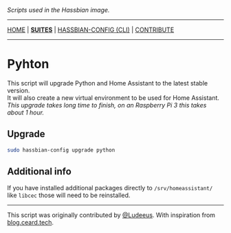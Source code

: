 _Scripts used in the Hassbian image._

***

[HOME](/hassbian-scripts/) | [**SUITES**](/hassbian-scripts/suites) | [HASSBIAN-CONFIG (CLI)](/hassbian-scripts/cli) | [CONTRIBUTE](/hassbian-scripts/contribute)

***

# Pyhton

This script will upgrade Python and Home Assistant to the latest stable version.\
It will also create a new virtual environment to be used for Home Assistant.\
_This upgrade takes long time to finish, on an Raspberry Pi 3
this takes about 1 hour._

## Upgrade

```bash
sudo hassbian-config upgrade python
```

## Additional info

If you have installed additional packages directly to `/srv/homeassistant/`
like `libcec` those will need to be reinstalled.

***

This script was originally contributed by [@Ludeeus][ludeeus].
With inspiration from [blog.ceard.tech][blog].

<!--- Links --->
[blog]: https://blog.ceard.tech/2017/12/upgrading-python-virtual-environment.html
[ludeeus]: https://github.com/ludeeus
